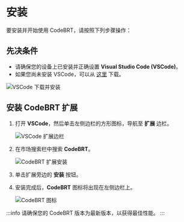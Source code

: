 # 安装

要安装并开始使用 CodeBRT，请按照下列步骤操作：

## 先决条件
- 请确保您的设备上已安装并正确设置 **Visual Studio Code (VSCode)**。
- 如果您尚未安装 VSCode，可以从 [这里](https://code.visualstudio.com/download) 下载。

![VSCode 下载并安装](/img/getting-started/installation/vscode-install.png)

## 安装 CodeBRT 扩展

1. 打开 **VSCode**，然后单击左侧边栏的方形图标，导航至 **扩展** 边栏。

   ![VSCode 扩展边栏](/img/getting-started/installation/vscode-sidebar.png)

2. 在市场搜索栏中搜索 **CodeBRT**。

   ![CodeBRT 扩展安装](/img/getting-started/installation/extension-installation.png)
3. 单击扩展旁边的 **安装** 按钮。

4. 安装完成后，**CodeBRT** 图标将出现在左侧边栏上。

   ![CodeBRT 图标](/img/getting-started/installation/codebrt-sidebar-icon.png)

:::info
请确保您的 CodeBRT 版本为最新版本，以获得最佳性能。
:::
